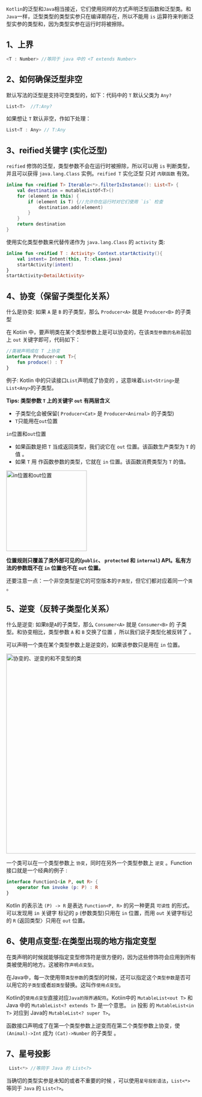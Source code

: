 `Kotlin`的泛型和`Java`相当接近，它们使用同样的方式声明泛型函数和泛型类。和`Java`一样，泛型类型的类型实参只在编译期存在，所以不能用 `is` 运算符来判断泛型实参的类型和，因为类型实参在运行时将被擦除。

## 1、上界 
```kotlin
<T : Number> //等同于 java 中的 <T extends Number>
```
## 2、如何确保泛型非空
默认写法的泛型是支持可空类型的，如下：代码中的 `T` 默认父类为 `Any?`
```kotlin
List<T>  //T:Any?
```
如果想让 `T` 默认非空，作如下处理：
```kotlin
List<T : Any> // T:Any 
```
## 3、reified关键字 (实化泛型)

`reified` 修饰的泛型，类型参数不会在运行时被擦除，所以可以用 `is` 判断类型，并且可以获得 `java.lang.Class` 实例。`reified T` 实化泛型 只对 `内联函数` 有效。

```kotlin
inline fun <reified T> Iterable<*>.filterIsInstance(): List<T> {
    val destination = mutableListOf<T>()
    for (element in this) {
        if (element is T) {//允许你在运行时对它们使用 `is` 检查
            destination.add(element)
        }
    }
    return destination
}
```
使用实化类型参数来代替传递作为 `java.lang.Class` 的 `activity` 类:
```kotlin
inline fun <reified T : Activity> Context.startActivity(){
    val intent= Intent(this, T::class.java) 
    startActivity(intent) 
}
startActivity<DetailActivity>
```

## 4、协变（保留子类型化关系）

什么是协变: 如果 `A` 是 `B` 的子类型，那么 `Producer<A>` 就是 `Producer<B>` 的子类型
  
在 Kotiin 中，要声明类在某个类型参数上是可以协变的，在该`类型参数的名称`前加上 `out` 关键字即可，代码如下：

```kotlin
//类被声明成在 T 上协变
interface Producer<out T>{
    fun produce() : T  
}
```

例子: Kotlin 中的只读接口`List`声明成了协变的 ，这意味着`List<String>`是`List<Any>`的子类型。

**Tips: 类型参数 `T` 上的关键宇 `out` 有两层含义**
  
- 子类型化会被保留( `Producer<Cat>` 是 `Producer<Anirnal>` 的子类型)
- `T`只能用在`out`位置

`in`位置和`out`位置

- 如果函数是把 `T` 当成返回类型，我们说它在 `out` 位置。该函数生产类型为 `T` 的值 。
- 如果 `T` 用 作函数参数的类型，它就在 `in` 位置。该函数消费类型为 `T` 的值。
  
<img width="214" alt="in位置和out位置" src="https://user-images.githubusercontent.com/17560388/154209747-bc62c7da-1041-4530-90a6-3b7c76053f19.png">

**位置规则只覆盖了类外部可见的(`public`、 `protected` 和 `internal`) API。私有方法的参数既不在 `in` 位置也不在 `out` 位置。**
    
还要注意一点：一个非空类型是它的可空版本的`子类型`，但它们都对应着同一个`类` 。
   
## 5、逆变（反转子类型化关系）
  
什么是逆变: 如果`B`是`A`的子类型，那么 `Consumer<A>` 就是 `Consumer<B>` 的 子类型。和协变相比，类型参数 `A` 和 `B` 交换了位置 ，所以我们说子类型化被反转了 。
    
可以声明一个类在某个类型参数上是逆变的，如果该参数只是用在 `in` 位置。
  
<img width="531" alt="协变的、逆变的和不变型的类" src="https://user-images.githubusercontent.com/17560388/154214291-749c323f-0851-410e-8c65-f8d45f0bb99c.png">

一个类可以在一个类型参数上 `协变`，同时在另外一个类型参数上 `逆变` 。Function 接口就是一个经典的例子 :

```kotlin
interface Function1<in P, out R> {
    operator fun invoke (p: P) : R
}
```
Kotlin 的表示法 `(P) -> R` 是表达 `Function<P, R>` 的另一种更具 `可读性` 的形式。可以发现用 `in` 关键字 标记的 `p` (参数类型)只用在 `in` 位置，而用 `out` 关键字标记的 `R` (返回类型〉只用在 `out` 位置。
  
## 6、使用点变型:在类型出现的地方指定变型

在类声明的时候就能够指定变型修饰符是很方便的，因为这些修饰符会应用到所有类被使用的地方。这被称作`声明点变型`。

在Java中，每一次使用带`类型参数`的类型的时候，还可以指定这个`类型参数`是否可以用它的`子类型`或者`超类型`替换。这叫作`使用点变型`。

Kotlin的`使用点变型`直接对应`Java的限界通配符`。Kotiin中的 `MutableList<out T>` 和 Java 中的 `MutableList<? extends T>` 是一个意思。 
`in` 投影 的 `MutableList<in T>` 对应到 Java的 `MutableList<? super T>`。
    
函数接口声明成了在第一个类型参数上逆变而在第二个类型参数上协变，使 `(Animal)->Int` 成为 `(Cat)->Number` 的子类型 。

## 7、星号投影

```kotlin
 List<*> //等同于 Java 的 List<?> 
```
当确切的类型实参是未知的或者不重要的时候 ，可以使用`星号投影语法`，`List<*>` 等同于 `Java` 的 `List<?>`。


  
  

